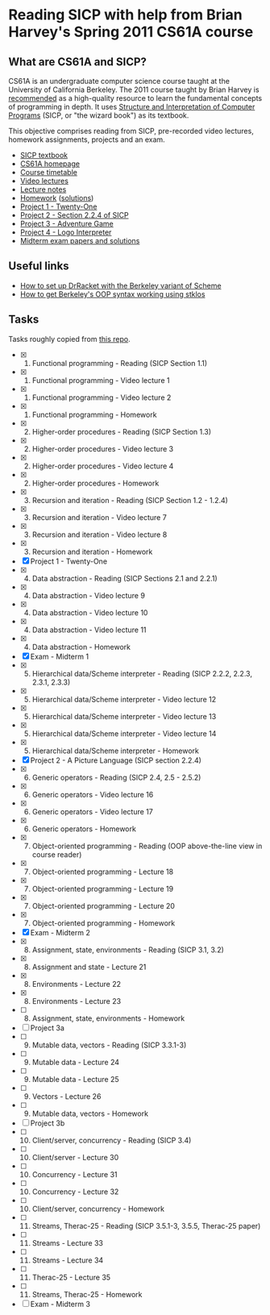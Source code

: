 # Reading SICP with help from Brian Harvey's Spring 2011 CS61A course

## What are CS61A and SICP?

CS61A is an undergraduate computer science course taught at the University of California Berkeley. The 2011 course taught by Brian Harvey is [recommended](https://eu.small-improvements.com/app/objectives/g0d7VX8qzbLHJMsVXfTZtw/teachyourselfcs.com) as a high-quality resource to learn the fundamental concepts of programming in depth. It uses [Structure and Interpretation of Computer Programs](https://mitpress.mit.edu/sites/default/files/sicp/full-text/book/book.html) (SICP, or "the wizard book") as its textbook.

This objective comprises reading from SICP, pre-recorded video lectures, homework assignments, projects and an exam.

- [SICP textbook](https://mitpress.mit.edu/sites/default/files/sicp/full-text/book/book.html)
- [CS61A homepage](https://inst.eecs.berkeley.edu//~cs61a/sp11/)
- [Course timetable](https://people.eecs.berkeley.edu/~bh/61a-pages/first-day-handout.pdf#page=18)
- [Video lectures](https://archive.org/details/ucberkeley_webcast_itunesu_438297790/)
- [Lecture notes](https://people.eecs.berkeley.edu/~bh/61a-pages/Volume2/notes.pdf)
- [Homework](https://inst.eecs.berkeley.edu/~cs61a/reader/nodate-hw.pdf) ([solutions](https://people.eecs.berkeley.edu/~bh/61a-pages/Solutions/))
- [Project 1 - Twenty-One](https://inst.eecs.berkeley.edu/~cs61a/reader/nodate-21.pdf)
- [Project 2 - Section 2.2.4 of SICP](https://mitpress.mit.edu/sites/default/files/sicp/full-text/book/book-Z-H-15.html#%_sec_2.2.4)
- [Project 3 - Adventure Game](https://inst.eecs.berkeley.edu/~cs61a/reader/nodate-adv.txt)
- [Project 4 - Logo Interpreter](https://inst.eecs.berkeley.edu/~cs61a/reader/nodate-logo.txt)
- [Midterm exam papers and solutions](https://inst.eecs.berkeley.edu//~cs61a/reader/vol2.html)

## Useful links

- [How to set up DrRacket with the Berkeley variant of Scheme](https://planet.racket-lang.org/package-source/dyoo/simply-scheme.plt/2/2/planet-docs/manual/index.html)
- [How to get Berkeley's OOP syntax working using stklos](https://zackads.github.io/blog/cs61a-oop-in-scheme/)

## Tasks

Tasks roughly copied from [this repo](https://github.com/theurere/berkeley_cs61a_spring-2011_archive).

- [x] 1. Functional programming - Reading (SICP Section 1.1)
- [x] 1. Functional programming - Video lecture 1
- [x] 1. Functional programming - Video lecture 2
- [x] 1. Functional programming - Homework
- [x] 2. Higher-order procedures - Reading (SICP Section 1.3)
- [x] 2. Higher-order procedures - Video lecture 3
- [x] 2. Higher-order procedures - Video lecture 4
- [x] 2. Higher-order procedures - Homework
- [x] 3. Recursion and iteration - Reading (SICP Section 1.2 - 1.2.4)
- [x] 3. Recursion and iteration - Video lecture 7
- [x] 3. Recursion and iteration - Video lecture 8
- [x] 3. Recursion and iteration - Homework
- [x] Project 1 - Twenty-One
- [x] 4. Data abstraction - Reading (SICP Sections 2.1 and 2.2.1)
- [x] 4. Data abstraction - Video lecture 9
- [x] 4. Data abstraction - Video lecture 10
- [x] 4. Data abstraction - Video lecture 11
- [x] 4. Data abstraction - Homework
- [x] Exam - Midterm 1
- [x] 5. Hierarchical data/Scheme interpreter - Reading (SICP 2.2.2, 2.2.3, 2.3.1, 2.3.3)
- [x] 5. Hierarchical data/Scheme interpreter - Video lecture 12
- [x] 5. Hierarchical data/Scheme interpreter - Video lecture 13
- [x] 5. Hierarchical data/Scheme interpreter - Video lecture 14
- [x] 5. Hierarchical data/Scheme interpreter - Homework
- [x] Project 2 - A Picture Language (SICP section 2.2.4)
- [x] 6. Generic operators - Reading (SICP 2.4, 2.5 - 2.5.2)
- [x] 6. Generic operators - Video lecture 16
- [x] 6. Generic operators - Video lecture 17
- [x] 6. Generic operators - Homework
- [x] 7. Object-oriented programming - Reading (OOP above-the-line view in course reader)
- [x] 7. Object-oriented programming - Lecture 18
- [x] 7. Object-oriented programming - Lecture 19
- [x] 7. Object-oriented programming - Lecture 20
- [x] 7. Object-oriented programming - Homework
- [x] Exam - Midterm 2
- [x] 8. Assignment, state, environments - Reading (SICP 3.1, 3.2)
- [x] 8. Assignment and state - Lecture 21
- [x] 8. Environments - Lecture 22
- [x] 8. Environments - Lecture 23
- [ ] 8. Assignment, state, environments - Homework
- [ ] Project 3a
- [ ] 9. Mutable data, vectors - Reading (SICP 3.3.1-3)
- [ ] 9. Mutable data - Lecture 24
- [ ] 9. Mutable data - Lecture 25
- [ ] 9. Vectors - Lecture 26
- [ ] 9. Mutable data, vectors - Homework
- [ ] Project 3b
- [ ] 10. Client/server, concurrency - Reading (SICP 3.4)
- [ ] 10. Client/server - Lecture 30
- [ ] 10. Concurrency - Lecture 31
- [ ] 10. Concurrency - Lecture 32
- [ ] 10. Client/server, concurrency - Homework
- [ ] 11. Streams, Therac-25 - Reading (SICP 3.5.1-3, 3.5.5, Therac-25 paper)
- [ ] 11. Streams - Lecture 33
- [ ] 11. Streams - Lecture 34
- [ ] 11. Therac-25 - Lecture 35
- [ ] 11. Streams, Therac-25 - Homework
- [ ] Exam - Midterm 3
